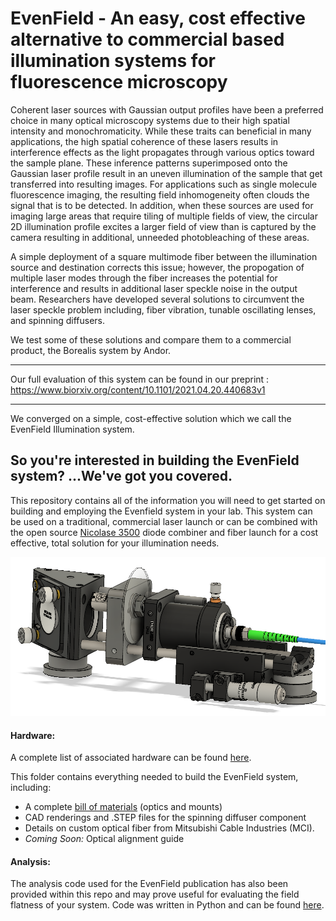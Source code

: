 # EvenField - An easy, cost effective alternative to commercial based illumination systems for fluorescence microscopy


Coherent laser sources with Gaussian output profiles have been a preferred choice in many optical microscopy systems due to their high spatial intensity and monochromaticity. While these traits can beneficial in many applications, the high spatial coherence of these lasers results in interference effects as the light propagates through various optics toward the sample plane. These inference patterns superimposed onto the Gaussian laser profile result in an uneven illumination of the sample that get transferred into resulting images. For applications such as single molecule fluorescence imaging, the resulting field inhomogeneity  often clouds the signal that is to be detected. In addition, when these sources are used for imaging large areas that require tiling of multiple fields of view, the circular 2D illumination profile excites a larger field of view than is captured by the camera resulting in additional, unneeded photobleaching of these areas.

A simple deployment of a square multimode fiber between the illumination source and destination corrects this issue; however, the propogation of multiple laser modes through the fiber increases the potential for interference and results in additional laser speckle noise in the output beam. Researchers have developed several solutions to circumvent the laser speckle problem including, fiber vibration, tunable oscillating lenses, and spinning diffusers. 

We test some of these solutions and compare them to a commercial product, the Borealis system by Andor. 

----

Our full evaluation of this system can be found in our preprint : 
https://www.biorxiv.org/content/10.1101/2021.04.20.440683v1
  
---
  
We converged on a simple, cost-effective solution which we call the EvenField Illumination system. 


## So you're interested in building the EvenField system? ...We've got you covered.


This repository contains all of the information you will need to get started on building and employing the Evenfield system in your lab. This system can be used on a traditional, commercial laser launch or can be combined with the open source [Nicolase 3500] diode combiner and fiber launch for a cost effective, total solution for your illumination needs.

![alt text](https://github.com/AllenInstitute/EvenField/blob/master/Hardware/EvenFieldSchematic.png "EvenField System")

#### Hardware:
A complete list of associated hardware can be found [here](/Hardware).

This folder contains everything needed to build the EvenField system, including: 

* A complete [bill of materials] (optics and mounts)
* CAD renderings and .STEP files for the spinning diffuser component
* Details on custom optical fiber from Mitsubishi Cable Industries (MCI).
* *Coming Soon:* Optical alignment guide 

#### Analysis:
The analysis code used for the EvenField publication has also been provided within this repo and may prove useful for evaluating the field flatness of your system. Code was written in Python and can be found [here].

[Nicolase 3500]: https://github.com/PRNicovich/NicoLase 
[bill of materials]: https://github.com/AllenInstitute/EvenField/blob/master/Hardware/EvenField%20Parts%20List.md
[here]: https://github.com/AllenInstitute/EvenField/tree/master/Analysis
